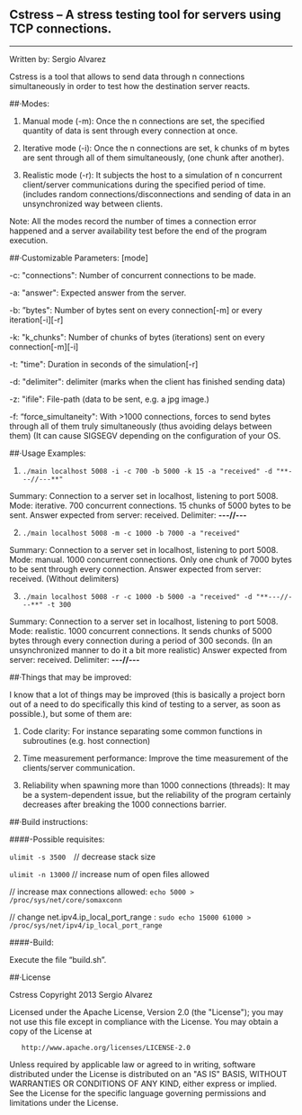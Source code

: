 Cstress – A stress testing tool for servers using TCP connections.
------------------------------------------------------------------
------------------------------------------------------------------

Written by: Sergio Alvarez

Cstress is a tool that allows to send data through n connections simultaneously in order to test how the destination server reacts.


##·Modes:
1. Manual mode (-m): Once the n connections are set, the specified quantity of data is sent through every connection at once.

2. Iterative mode (-i): Once the n connections are set, k chunks of m bytes are sent through all of them simultaneously, (one chunk after another).

3. Realistic mode (-r): It subjects the host to a simulation of n concurrent client/server communications during the specified period of time. (includes random connections/disconnections and sending of data in an unsynchronized way between clients.

Note: All the modes record the number of times a connection error happened and a server availability test before the end of the program execution.


##·Customizable Parameters: [mode]

-c: "connections": Number of concurrent connections to be made.

-a: "answer": Expected answer from the server.

-b: ”bytes":  Number of bytes sent on every connection[-m] or every iteration[-i][-r]

-k: "k_chunks": Number of chunks of bytes (iterations) sent on every connection[-m][-i]

-t: "time": Duration in seconds of the simulation[-r]

-d: "delimiter": delimiter (marks when the client has finished sending data)

-z: "ifile": File-path (data to be sent, e.g. a jpg image.)

-f: “force_simultaneity": With >1000 connections, forces to send bytes through all of them truly simultaneously (thus avoiding delays between them) (It can cause SIGSEGV depending on the configuration of your OS.


##·Usage Examples:

1. ``` ./main localhost 5008 -i -c 700 -b 5000 -k 15 -a "received" -d "**---//---**" ```

Summary: Connection to a server set in localhost, listening to port 5008. Mode: iterative. 700 concurrent connections. 15 chunks of 5000 bytes to be sent. Answer expected from server: received. Delimiter: **---//---**

2. ``` ./main localhost 5008 -m -c 1000 -b 7000 -a "received" ```

Summary: Connection to a server set in localhost, listening to port 5008. Mode: manual. 1000 concurrent connections. Only one chunk of 7000 bytes to be sent through every connection. Answer expected from server: received. (Without delimiters)

3. ``` ./main localhost 5008 -r -c 1000 -b 5000 -a "received" -d "**---//---**" -t 300 ```

Summary: Connection to a server set in localhost, listening to port 5008. Mode: realistic. 1000 concurrent connections. It sends chunks of 5000 bytes through every connection during a period of 300 seconds. (In an unsynchronized manner to do it a bit more realistic) Answer expected from server: received. Delimiter: **---//---**


##·Things that may be improved:

I know that a lot of things may be improved (this is basically a project born out of a need to do specifically this kind of testing to a server, as soon as possible.), but some of them are:

1. Code clarity: For instance separating some common functions in subroutines (e.g. host connection)

2. Time measurement performance: Improve the time measurement of the clients/server communication.

3. Reliability when spawning more than 1000 connections (threads): It may be a system-dependent issue, but the reliability of the program certainly decreases after breaking the 1000 connections barrier.




##·Build instructions:

####-Possible requisites:

``` ulimit -s 3500	 ```// decrease stack size

``` ulimit -n 13000	``` // increase num of open files allowed

// increase max connections allowed:
``` echo 5000 > /proc/sys/net/core/somaxconn ```

// change net.ipv4.ip_local_port_range :
``` sudo echo 15000 61000 > /proc/sys/net/ipv4/ip_local_port_range ```


####-Build:

Execute the file “build.sh”.




##·License 

   Cstress Copyright 2013 Sergio Alvarez

   Licensed under the Apache License, Version 2.0 (the "License");
   you may not use this file except in compliance with the License.
   You may obtain a copy of the License at

       http://www.apache.org/licenses/LICENSE-2.0

   Unless required by applicable law or agreed to in writing, software
   distributed under the License is distributed on an "AS IS" BASIS,
   WITHOUT WARRANTIES OR CONDITIONS OF ANY KIND, either express or implied.
   See the License for the specific language governing permissions and
   limitations under the License.




